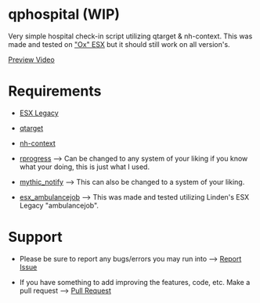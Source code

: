 # qphospital (WIP)

Very simple hospital check-in script utilizing qtarget & nh-context. This was made and tested on ["Ox" ESX](https://github.com/overextended/es_extended) but it should still work on all version's.

[Preview Video](https://www.youtube.com/watch?v=rNyuOtHWOZs)

# Requirements

- [ESX Legacy](https://github.com/overextended/esx-legacy)

- [qtarget](https://github.com/overextended/qtarget)

- [nh-context](https://github.com/nighmares/nh-context)

- [rprogress](https://github.com/Mobius1/rprogress) --> Can be changed to any system of your liking if you know what your doing, this is just what I used.

- [mythic_notify](https://github.com/wowpanda/mythic_notify) --> This can also be changed to a system of your liking.

- [esx_ambulancejob](https://github.com/overextended/esx-legacy/tree/main/%5Besx_addons%5D/esx_ambulancejob) --> This was made and tested utilizing Linden's ESX Legacy "ambulancejob".

# Support

- Please be sure to report any bugs/errors you may run into --> [Report Issue](https://github.com/ohqpr/qphospital/issues)

- If you have something to add improving the features, code, etc. Make a pull request --> [Pull Request](https://github.com/ohqpr/qphospital/pulls)
